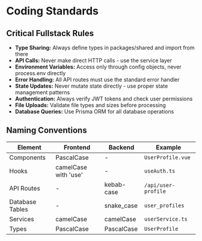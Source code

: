 # Coding Standards

## Critical Fullstack Rules

- **Type Sharing:** Always define types in packages/shared and import from there
- **API Calls:** Never make direct HTTP calls - use the service layer
- **Environment Variables:** Access only through config objects, never process.env directly
- **Error Handling:** All API routes must use the standard error handler
- **State Updates:** Never mutate state directly - use proper state management patterns
- **Authentication:** Always verify JWT tokens and check user permissions
- **File Uploads:** Validate file types and sizes before processing
- **Database Queries:** Use Prisma ORM for all database operations

## Naming Conventions

| Element | Frontend | Backend | Example |
|---------|----------|---------|---------|
| Components | PascalCase | - | `UserProfile.vue` |
| Hooks | camelCase with 'use' | - | `useAuth.ts` |
| API Routes | - | kebab-case | `/api/user-profile` |
| Database Tables | - | snake_case | `user_profiles` |
| Services | camelCase | camelCase | `userService.ts` |
| Types | PascalCase | PascalCase | `UserProfile` | 